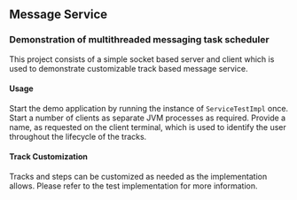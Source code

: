 ## Message Service ##
### Demonstration of multithreaded messaging task scheduler ###

This project consists of a simple socket based server and client which is used to demonstrate customizable track based message service. 

#### Usage ####

Start the demo application by running the instance of `ServiceTestImpl` once. Start a number of clients as separate JVM processes as required. Provide a name, as requested on the client terminal, which is used to identify the user throughout the lifecycle of the tracks.

#### Track Customization ####

Tracks and steps can be customized as needed as the implementation allows. Please refer to the test implementation for more information.